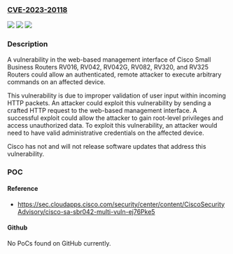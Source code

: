 ### [CVE-2023-20118](https://cve.mitre.org/cgi-bin/cvename.cgi?name=CVE-2023-20118)
![](https://img.shields.io/static/v1?label=Product&message=Cisco%20Small%20Business%20RV%20Series%20Router%20Firmware&color=blue)
![](https://img.shields.io/static/v1?label=Version&message=%3D%201.0.1.17%20&color=brighgreen)
![](https://img.shields.io/static/v1?label=Vulnerability&message=n%2Fa&color=brighgreen)

### Description

A vulnerability in the web-based management interface of Cisco Small Business Routers RV016, RV042, RV042G, RV082, RV320, and RV325 Routers could allow an authenticated, remote attacker to execute arbitrary commands on an affected device. This vulnerability is due to improper validation of user input within incoming HTTP packets. An attacker could exploit this vulnerability by sending a crafted HTTP request to the web-based management interface. A successful exploit could allow the attacker to gain root-level privileges and access unauthorized data. To exploit this vulnerability, an attacker would need to have valid administrative credentials on the affected device. Cisco has not and will not release software updates that address this vulnerability.

### POC

#### Reference
- https://sec.cloudapps.cisco.com/security/center/content/CiscoSecurityAdvisory/cisco-sa-sbr042-multi-vuln-ej76Pke5

#### Github
No PoCs found on GitHub currently.

